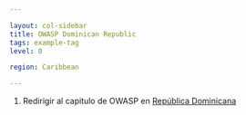 ```yaml
---

layout: col-sidebar
title: OWASP Dominican Republic
tags: example-tag
level: 0

region: Caribbean

---
```

1.  Redirigir al capitulo de OWASP en [República Dominicana](index.md "wikilink")
